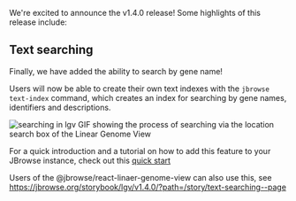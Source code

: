 We're excited to announce the v1.4.0 release! Some highlights of this release
include:

## Text searching

Finally, we have added the ability to search by gene name!

Users will now be able to create their own text indexes with the `jbrowse text-index` command, which creates an index for searching by gene names, identifiers and descriptions.

![searching in lgv](https://user-images.githubusercontent.com/45598764/132396329-f3fa9ed4-ace4-40b6-8eff-8289bbd3d2ca.gif)
GIF showing the process of searching via the location search box of the Linear Genome View

For a quick introduction and a tutorial on how to add this feature to your JBrowse instance, check out this [quick start](/docs/quickstart_cli#indexing-feature-names-for-searching)

Users of the @jbrowse/react-linaer-genome-view can also use this, see https://jbrowse.org/storybook/lgv/v1.4.0/?path=/story/text-searching--page
